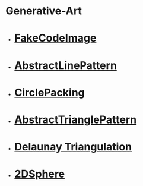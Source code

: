 # Generative-Art

- # [FakeCodeImage](/FakeCodeImage/index.html)
- # [AbstractLinePattern](AbstractLinePattern/index.html)
- # [CirclePacking](CirclePacking/index.html)
- # [AbstractTrianglePattern](AbstractTrianglePattern/index.html)
- # [Delaunay Triangulation](Delaunator/index.html)
- # [2DSphere](2DSphere/index.html)
